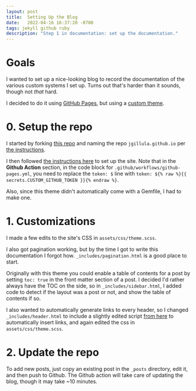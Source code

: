 ```yaml
---
layout: post
title:  Setting Up the Blog
date:   2022-04-16 16:37:20 -0700
tags: jekyll github ruby
description: "Step 1 in documentation: set up the documentation."
---
```



# Goals

I wanted to set up a nice-looking blog to record the documentation of the various custom systems I set up. Turns out that's harder than it sounds, though not *that* hard.

I decided to do it using [GitHub Pages](https://pages.github.com/), but using a [custom theme](https://github.com/streetturtle/jekyll-clean-dark).

# 0. Setup the repo

I started by forking [this repo](https://github.com/streetturtle/jekyll-clean-dark) and naming the repo `jgillula.github.io` per [the instructions](https://pages.github.com/).

I then followed [the instructions here](https://bitbra.in/2021/10/03/host-your-own-blog-for-free-with-custom-domain.html) to set up the site. Note that in the **Github Action** section, in the code block for `.github/workflows/github-pages.yml`, you need to replace the `token: $` line with `token: ${% raw %}{{ secrets.CUSTOM_GITHUB_TOKEN }}{% endraw %}`.

Also, since this theme didn't automatically come with a Gemfile, I had to make one.

# 1. Customizations

I made a few edits to the site's CSS in `assets/css/theme.scss`.

I also got pagination working, but by the time I got to write this documentation I forgot how. `_includes/pagination.html` is a good place to start.

Originally with this theme you could enable a table of contents for a post by setting `toc: true` in the front matter section of a post. I decided I'd rather always have the TOC on the side, so in `_includes/sidebar.html`, I added code to detect if the layout was a post or not, and show the table of contents if so.

I also wanted to automatically generate links to every header, so I changed `_includes/header.html` to include a slightly edited script [from here](https://darn.es/adding-heading-links-to-your-jekyll-blog/) to automatically insert links, and again edited the css in `assets/css/theme.scss`.

# 2. Update the repo

To add new posts, just copy an existing post in the `_posts` directory, edit it, and then push to Github. The Github action will take care of updating the blog, though it may take ~10 minutes.